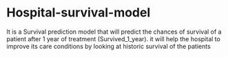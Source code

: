 # Hospital-survival-model
It is a Survival prediction model that will predict the chances of survival of a patient after 1 year of treatment (Survived_1_year). it will help the hospital to improve its care conditions by looking at historic survival of the patients
